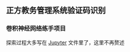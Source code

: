 ## 正方教务管理系统验证码识别

### 卷积神经网络练手项目

探索过程大多写在 [Jupyter](https://github.com/ffujiawei/cnn-captcha/blob/master/cnn_captcha.ipynb) 文件里了，这里不再赘述